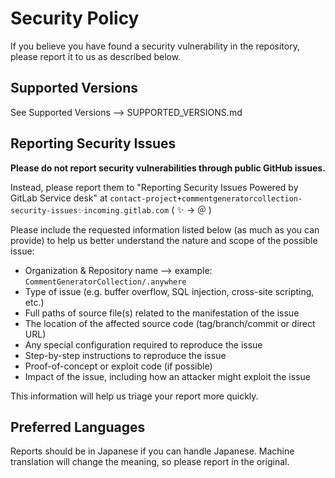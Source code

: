 # Security Policy

If you believe you have found a security vulnerability in the repository, please report it to us as described below.

## Supported Versions

See Supported Versions --> SUPPORTED_VERSIONS.md

## Reporting Security Issues
**Please do not report security vulnerabilities through public GitHub issues.**

Instead, please report them to "Reporting Security Issues Powered by GitLab Service desk" at `contact-project+commentgeneratorcollection-security-issues✨incoming.gitlab.com` ( ✨ → ＠ )

Please include the requested information listed below (as much as you can provide) to help us better understand the nature and scope of the possible issue:

* Organization & Repository name --> example: `CommentGeneratorCollection/.anywhere`
* Type of issue (e.g. buffer overflow, SQL injection, cross-site scripting, etc.)
* Full paths of source file(s) related to the manifestation of the issue
* The location of the affected source code (tag/branch/commit or direct URL)
* Any special configuration required to reproduce the issue
* Step-by-step instructions to reproduce the issue
* Proof-of-concept or exploit code (if possible)
* Impact of the issue, including how an attacker might exploit the issue

This information will help us triage your report more quickly.

## Preferred Languages
Reports should be in Japanese if you can handle Japanese.
Machine translation will change the meaning, so please report in the original.
